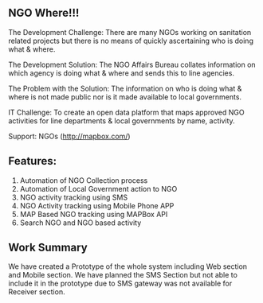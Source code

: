 NGO Where!!!
--------------

The Development Challenge:
There are many NGOs working on sanitation related projects but there is no means of quickly ascertaining who is doing what & where.

The Development Solution:
The NGO Affairs Bureau collates information on which agency is doing what & where and sends this to line agencies.

The Problem with the Solution:
The information on who is doing what & where is not made public nor is it made available to local governments.

IT Challenge:
To create an open data platform that maps approved NGO activities  for line departments & local governments by name, activity.

Support:
NGOs (http://mapbox.com/)

Features:
----------

1. Automation of NGO Collection process
2. Automation of Local Government action to NGO
3. NGO activity tracking using SMS
4. NGO Activity tracking using Mobile Phone APP
5. MAP Based NGO tracking using MAPBox API
6. Search NGO and NGO based activity 

Work Summary
------------
We have created a Prototype of the whole system including Web section and Mobile section. We have planned the SMS Section but not able to include it in the prototype due to SMS gateway was not available for Receiver section.
